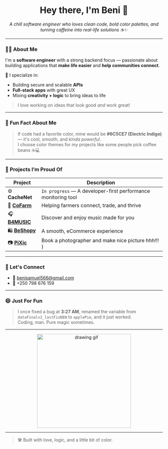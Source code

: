 <h1 align="center">Hey there, I'm Beni 👋</h1>
<p align="center">
  <em>A chill software engineer who loves clean code, bold color palettes, and turning caffeine into real-life solutions ☕✨</em>
</p>

---

### 👨‍💻 About Me

I'm a **software engineer** with a strong backend focus — passionate about building applications that **make life easier** and **help communities connect**.

🔧 I specialize in:
- Building secure and scalable **APIs**
- **Full-stack apps** with great UX
- Mixing **creativity + logic** to bring ideas to life

> I love working on ideas that look good *and* work great!

---

### 🎨 Fun Fact About Me
> If code had a favorite color, mine would be **#6C5CE7 (Electric Indigo)** — it's cool, smooth, and *kinda powerful*.  
I choose color themes for my projects like some people pick coffee beans ☕💻

---

### 🚀 Projects I’m Proud Of

| Project | Description |
|--------|-------------|
| ⚙️ **CacheNet** | `In progress` — A developer-first performance monitoring tool |
| 🌾 [**CoFarm**](https://cofarm.vercel.app) | Helping farmers connect, trade, and thrive |
| 🎧 [**B4MUSIC**](https://b4music.vercel.app) | Discover and enjoy music made for you |
| 🛍️ [**BeShopy**](https://beshopy.vercel.app) | A smooth, eCommerce experience |
| 📷 [**PiXic**](https://pixic.vercel.app) | Book a photographer and make nice picture hhh!!! ) |

---

### 💌 Let's Connect

- 📧 [benisamuel566@gmail.com](mailto:benisamuel566@gmail.com)
- 📱 +250 798 676 159

---

### 😄 Just For Fun
> I once fixed a bug at **3:27 AM**, renamed the variable from `dataFinalv2_lastFixNEW` to `applePie`, and it just worked.  
Coding, man. Pure magic sometimes.

---

<p align="center">
  <img src="https://media.giphy.com/media/1ymb9sHzEnnFvFhBlT/giphy.gif" width="300" alt="drawing gif" />
</p>

---

> 🛠️ Built with love, logic, and a little bit of color.
